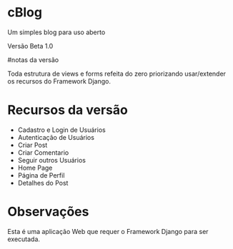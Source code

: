 # cBlog
Um simples blog para uso aberto

Versão Beta 1.0

#notas da versão

Toda estrutura de views e forms refeita do zero priorizando usar/extender os recursos do Framework Django.

# Recursos da versão

* Cadastro e Login de Usuários
* Autenticação de Usuários
* Criar Post 
* Criar Comentario 
* Seguir outros Usuários
* Home Page
* Página de Perfil
* Detalhes do Post

# Observações

Esta é uma aplicação Web que requer o Framework Django para ser executada.
